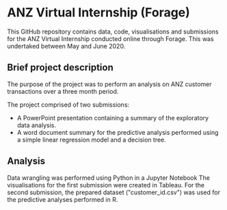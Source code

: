 # ANZ Virtual Internship (Forage)
This GitHub repository contains data, code, visualisations and submissions for the ANZ Virtual Internship conducted online through Forage. This was undertaked between May and June 2020.

## Brief project description
The purpose of the project was to perform an analysis on ANZ customer transactions over a three month period.

The project comprised of two submissions:
- A PowerPoint presentation containing a summary of the exploratory data analysis.
- A word document summary for the predictive analysis performed using a simple linear regression model and a decision tree.

## Analysis
Data wrangling was performed using Python in a Jupyter Notebook
The visualisations for the first submission were created in Tableau.
For the second submission, the prepared dataset ("customer_id.csv") was used for the predictive analyses performed in R.